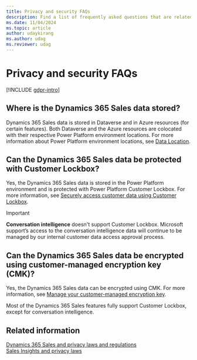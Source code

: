 ```yaml
---
title: Privacy and security FAQs
description: Find a list of frequently asked questions that are related to privacy and security in Dynamics 365 Sales.
ms.date: 11/04/2024
ms.topic: article
author: udaykirang
ms.author: udag
ms.reviewer: udag
---
```


# Privacy and security FAQs

[!INCLUDE [gdpr-intro](~/../shared-content/shared/privacy-includes/gdpr-intro.md)]

## Where is the Dynamics 365 Sales data stored?  

Dynamics 365 Sales data is stored in Dataverse and in Azure resources (for certain features). Both Dataverse and the Azure resources are colocated with their respective Power Platform environment locations. For more information about Power Platform environment locations, see [Data Location](/power-platform/admin/wp-compliance-data-privacy#data-location).  

## Can the Dynamics 365 Sales data be protected with Customer Lockbox?

Yes, the Dynamics 365 Sales data is stored in the Power Platform environment and is protected with Power Platform Customer Lockbox. For more information, see [Securely access customer data using Customer Lockbox](/power-platform/admin/about-lockbox).

> [!IMPORTANT]
> **Conversation intelligence** doesn't support Customer Lockbox. Microsoft support’s access to the conversation intelligence data will continue to be managed by our internal customer data access approval process.

## Can the Dynamics 365 Sales data be encrypted using customer-managed encryption key (CMK)?

Yes, the Dynamics 365 Sales data can be encrypted using CMK. For more information, see [Manage your customer-managed encryption key](/power-platform/admin/customer-managed-key).

Most of the Dynamics 365 Sales features fully support Customer Lockbox, except for conversation intelligence. 


## Related information

[Dynamics 365 Sales and privacy laws and regulations](dynamics-365-sales-privacy.md)  
[Sales Insights and privacy laws](embedded-intelligence-privacy.md)  
